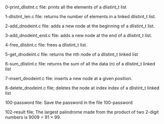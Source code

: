 0-print_dlistint.c file: prints all the elements of a dlistint_t list

1-dlistint_len.c file: returns the number of elements in a linked dlistint_t list.

2-add_dnodeint.c file: adds a new node at the beginning of a dlistint_t list.

3-add_dnodeint_end.c file: adds a new node at the end of a dlistint_t list.

4-free_dlistint.c file:  frees a dlistint_t list.

5-get_dnodeint.c file: returns the nth node of a dlistint_t linked list

6-sum_dlistint.c file: returns the sum of all the data (n) of a dlistint_t linked list

7-insert_dnodeint.c file: inserts a new node at a given position.

8-delete_dnodeint.c file; deletes the node at index index of a dlistint_t linked list

100-password file: Save the password in the file 100-password

102-result file; The largest palindrome made from the product of two 2-digit numbers is 9009 = 91 × 99.
